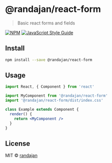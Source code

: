 # @randajan/react-form

> Basic react forms and fields

[![NPM](https://img.shields.io/npm/v/@randajan/react-form.svg)](https://www.npmjs.com/package/@randajan/react-form) [![JavaScript Style Guide](https://img.shields.io/badge/code_style-standard-brightgreen.svg)](https://standardjs.com)

## Install

```bash
npm install --save @randajan/react-form
```

## Usage

```jsx
import React, { Component } from 'react'

import MyComponent from '@randajan/react-form'
import '@randajan/react-form/dist/index.css'

class Example extends Component {
  render() {
    return <MyComponent />
  }
}
```

## License

MIT © [randajan](https://github.com/randajan)
